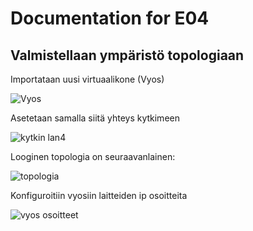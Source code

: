 # Documentation for E04

## Valmistellaan ympäristö topologiaan

Importataan uusi virtuaalikone (Vyos)

![Vyos](/../E04/vyosadapter1lan4.PNG)

Asetetaan samalla siitä yhteys kytkimeen

![kytkin lan4](/../E04/switshadapter4lan4.PNG)

Looginen topologia on seuraavanlainen:

![topologia](/../E04/topologia.PNG)

Konfiguroitiin vyosiin laitteiden ip osoitteita

![vyos osoitteet](/../E04/vyososoitteet.png)
